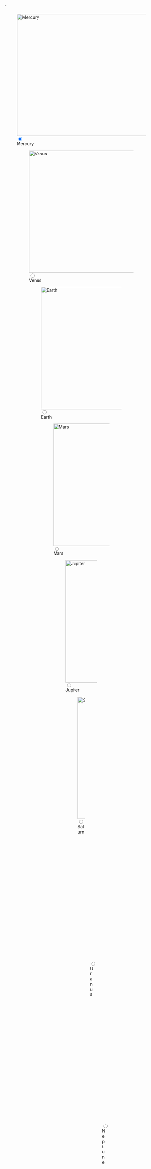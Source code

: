 `
    <div class="ia-container">
    <figure>
        <img class="planet-picture" id="1" src="images/Planets/Mercury-Colored1.jpg" alt="Mercury" height="400" width="600">
        <input type="radio" name="radio-set" checked="checked" />
        <figcaption><span>Mercury</span></figcaption>
        <figure>
            <img class="planet-picture" id="2" src="images/Planets/Venus-Main3.jpg" alt="Venus" height="400" width="600">
            <input type="radio" name="radio-set" />
            <figcaption><span>Venus</span></figcaption>
            <figure>
                <img class="planet-picture" id="3" src="images/Planets/Earth-Main2.jpg" alt="Earth" height="400" width="600">
                <input type="radio" name="radio-set" />
                <figcaption><span>Earth</span></figcaption>
                <figure>
                    <img class="planet-picture" id="4" src="images/Planets/Mars-Main6.jpg" alt="Mars" height="400" width="600">
                    <input type="radio" name="radio-set" />
                    <figcaption><span>Mars</span></figcaption>
                    <figure>
                        <img class="planet-picture" id="5" src="images/Planets/Jupiter-Main.jpg" alt="Jupiter" height="400" width="600">
                        <input type="radio" name="radio-set" />
                        <figcaption><span>Jupiter</span></figcaption>
                        <figure>
                            <img class="planet-picture" id="6" src="images/Planets/Saturn-Main-Main2.jpeg" alt="Saturn" height="400" width="600">      
                            <input type="radio" name="radio-set" />
                            <figcaption><span>Saturn</span></figcaption>
                            <figure>
                                <img class="planet-picture" id="7" src="images/Planets/Uranus-Main2.jpg" alt="Uranus" height="400" width="600">
                                <input type="radio" name="radio-set" />
                                <figcaption><span>Uranus</span></figcaption>
                                <figure>
                                    <img class="planet-picture" id="8" src="images/Planets/Neptune-Main.jpg" alt="Neptune" height="400" width="600">
                                    <input type="radio" name="radio-set" />
                                    <figcaption><span>Neptune</span></figcaption>
                                    <figure>
                                        <img class="planet-picture" id="9" src="images/Planets/Pluto-Main.jpg" alt="Pluto" height="400" width="600">
                                        <input type="radio" name="radio-set" />
                                        <figcaption><span>Pluto</span></figcaption>
                                    </figure>
                                </figure>
                            </figure>
                        </figure>
                    </figure>
                </figure>
            </figure>
        </figure>
    </figure>
</div>`;

.ia-container {
	width: 1000px;
	margin: 20px auto;
	overflow: hidden;
	box-shadow: 1px 1px 4px rgba(0,0,0,0.08);
	border: 7px solid rgba(255,255,255,0.6);
}
.ia-container figure {
    position: absolute;
	top: 0;
	left: 50px; /* width of visible piece */
	width: 600px;
    box-shadow: 0 0 0 1px rgba(255,255,255,0.6);
    transition: all 0.3s ease-in-out;
}
.ia-container > figure {
    position: relative;
	left: 0 !important;
}
.ia-container img {
	display: block;
	width: 100%;
}
.ia-container input {
	position: absolute;
	top: 0;
	left: 0;
	width: 50px; /* just cover visible part */
	height: 100%;
	cursor: pointer;
	border: 0;
	padding: 0;
    opacity: 0;
	z-index: 100;
	-webkit-appearance: none;
	-moz-appearance: none;
	appearance: none;
}
.ia-container input:checked{
	width: 5px;
	left: auto;
	right: 0px;
}
.ia-container input:checked ~ figure {
    left: 500px;
    transition: all 0.7s ease-in-out;
}
.ia-container figcaption {
	width: 100%;
	height: 100%;
	background: rgba(87, 73, 81, 0.1);
	position: absolute;
	top: 0px;
    transition: all 0.2s linear;
}

.ia-container figcaption span {
	position: absolute;
	top: 40%;
	margin-top: -30px;
	right: 20px;
	left: 20px;
	overflow: hidden;
	text-align: center;
	background: rgba(87, 73, 81, 0.3);
	line-height: 20px;
	font-size: 18px;
    opacity: 0;
	text-transform: uppercase;
	letter-spacing: 4px;
	font-weight: 700;
	padding: 20px;
	color: #fff;
	text-shadow: 1px 1px 1px rgba(0,0,0,0.1);
} 
.ia-container input:checked + figcaption,
.ia-container input:checked:hover + figcaption{
	background: rgba(87, 73, 81, 0);
}
.ia-container input:checked + figcaption span {
    transition: all 0.4s ease-in-out 0.5s;
	opacity: 1;
	top: 50%;
}
.ia-container #ia-selector-last:checked + figcaption span {
	transition-delay: 0.3s;
}
.ia-container input:hover + figcaption {
	background: rgba(87, 73, 81, 0.03);
}
.ia-container input:checked ~ figure input{
    z-index: 1;
}
@media screen and (max-width: 720px) {
    .ia-container { 
		width: 540px; 
	}
	
	.ia-container figure { 
		left: 40px; 
		width: 260px; 
	}
	
	.ia-container input { 
		width: 40px; 
	}
	
	.ia-container input:checked ~ figure { 
		left: 260px; 
	}
	
	.ia-container figcaption span { 
		font-size: 16px; 
	}
}

@media screen and (max-width: 520px) {
    .ia-container { 
		width: 320px; 
	}
	
	.ia-container figure { 
		left: 20px; 
		width: 180px; 
	}
	
	.ia-container input { 
		width: 20px; 
	}
	
	.ia-container input:checked ~ figure { 
		left: 180px; 
	}
	
	.ia-container figcaption span { 
		font-size: 12px; 
		letter-spacing: 2px; 
		padding: 10px; 
		margin-top: -20px; 
	} 

}
